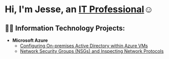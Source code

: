 <h1>Hi, I'm Jesse, an <a href="https://www.linkedin.com/in/jesse-kirk-215919345/">IT Professional</a>☺</h1>

<h2>👨‍💻 Information Technology Projects:</h2>

- <b>Microsoft Azure</b>
  - [Configuring On-premises Active Directory within Azure VMs](https://github.com/JesseKirk00/configure-ad)
  - [Network Security Groups (NSGs) and Inspecting Network Protocols](https://github.com/JesseKirk00/group-policy-and-managing-accounts)
